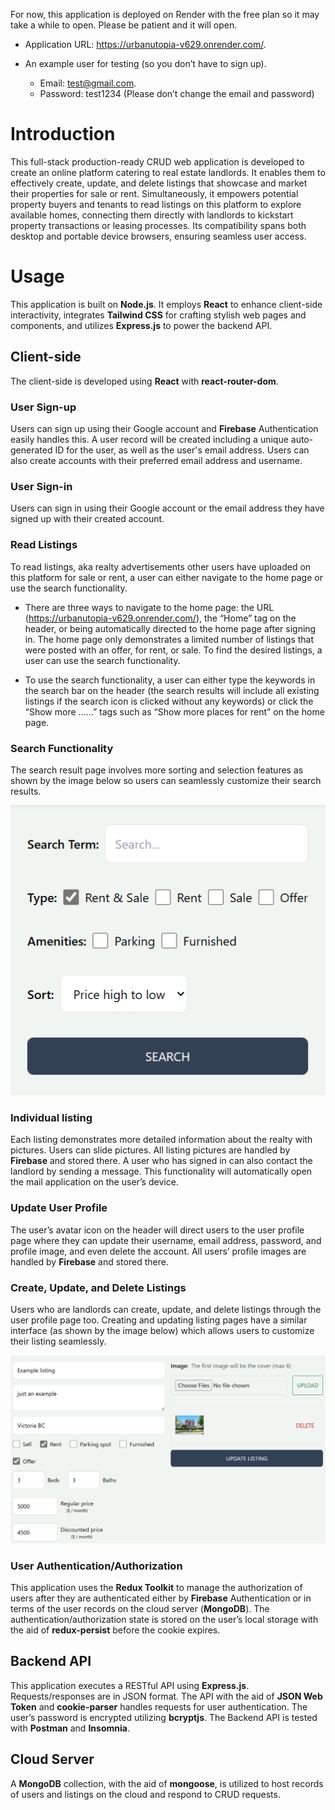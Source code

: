 For now, this application is deployed on Render with the free plan so it may take a while to open. Please be patient and it will open.

- Application URL: https://urbanutopia-v629.onrender.com/.
- An example user for testing (so you don’t have to sign up).

  - Email: test@gmail.com.
  - Password: test1234 (Please don’t change the email and password)

# Introduction

This full-stack production-ready CRUD web application is developed to create an online platform catering to real estate landlords. It enables them to effectively create, update, and delete listings that showcase and market their properties for sale or rent. Simultaneously, it empowers potential property buyers and tenants to read listings on this platform to explore available homes, connecting them directly with landlords to kickstart property transactions or leasing processes. Its compatibility spans both desktop and portable device browsers, ensuring seamless user access.

# Usage

This application is built on **Node.js**. It employs **React** to enhance client-side interactivity, integrates **Tailwind CSS** for crafting stylish web pages and components, and utilizes **Express.js** to power the backend API.

## Client-side

The client-side is developed using **React** with **react-router-dom**.

### User Sign-up

Users can sign up using their Google account and **Firebase** Authentication easily handles this. A user record will be created including a unique auto-generated ID for the user, as well as the user's email address. Users can also create accounts with their preferred email address and username.

### User Sign-in

Users can sign in using their Google account or the email address they have signed up with their created account.

### Read Listings

To read listings, aka realty advertisements other users have uploaded on this platform for sale or rent, a user can either navigate to the home page or use the search functionality.

- There are three ways to navigate to the home page: the URL (https://urbanutopia-v629.onrender.com/), the “Home” tag on the header, or being automatically directed to the home page after signing in. The home page only demonstrates a limited number of listings that were posted with an offer, for rent, or sale. To find the desired listings, a user can use the search functionality.

- To use the search functionality, a user can either type the keywords in the search bar on the header (the search results will include all existing listings if the search icon is clicked without any keywords) or click the “Show more ……” tags such as “Show more places for rent” on the home page.

### Search Functionality

The search result page involves more sorting and selection features as shown by the image below so users can seamlessly customize their search results.

![](./images/search%20page.png)

### Individual listing

Each listing demonstrates more detailed information about the realty with pictures. Users can slide pictures. All listing pictures are handled by **Firebase** and stored there. A user who has signed in can also contact the landlord by sending a message. This functionality will automatically open the mail application on the user’s device.

### Update User Profile

The user’s avatar icon on the header will direct users to the user profile page where they can update their username, email address, password, and profile image, and even delete the account. All users’ profile images are handled by **Firebase** and stored there.

### Create, Update, and Delete Listings

Users who are landlords can create, update, and delete listings through the user profile page too. Creating and updating listing pages have a similar interface (as shown by the image below) which allows users to customize their listing seamlessly.

![](./images/create%20listing%20page.png)

### User Authentication/Authorization

This application uses the **Redux Toolkit** to manage the authorization of users after they are authenticated either by **Firebase** Authentication or in terms of the user records on the cloud server (**MongoDB**). The authentication/authorization state is stored on the user’s local storage with the aid of **redux-persist** before the cookie expires.

## Backend API

This application executes a RESTful API using **Express.js**. Requests/responses are in JSON format. The API with the aid of **JSON Web Token** and **cookie-parser** handles requests for user authentication. The user’s password is encrypted utilizing **bcryptjs**. The Backend API is tested with **Postman** and **Insomnia**.

## Cloud Server

A **MongoDB** collection, with the aid of **mongoose**, is utilized to host records of users and listings on the cloud and respond to CRUD requests.
